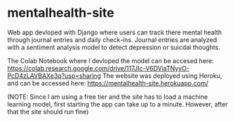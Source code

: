 # mentalhealth-site

Web app devloped with Django where users can track there mental health through journal entries and daily check-ins. Journal entries are analyzed with a sentiment analysis model to detect depression or suicdal thoughts. 

The Colab Notebook where I devloped the model can be accesed here: https://colab.research.google.com/drive/117JIc-V6DViaTNyyO-PcD4zLAVBAXe3q?usp=sharing
The website was deployed using Heroku, and can be accessed here: https://mentalhealth-site.herokuapp.com/

(NOTE: Since I am using a free tier and the site has to load a machine learning model, first starting the app can take up to a minute. However, after that the site should run fine)
